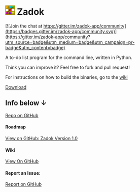 <h1><img src="zadok.svg" width="30">&nbsp;Zadok</h1>

[![Join the chat at https://gitter.im/zadok-app/community](https://badges.gitter.im/zadok-app/community.svg)](https://gitter.im/zadok-app/community?utm_source=badge&utm_medium=badge&utm_campaign=pr-badge&utm_content=badge)


A to-do list program for the command line, written in Python.

Think you can improve it? Feel free to fork and pull request!

For instructions on how to build the binaries, go to the [wiki](https://github.com/zadok/wiki/Install)

[Download](https://github.com/forgenst/zadok/releases/)

## Info below ↓

[Repo on GitHub](https://github.com/forgenst/zadok)

#### Roadmap
[View on GitHub: Zadok Version 1.0](https://github.com/forgenst/zadok/projects/2)

#### Wiki
[View On GitHub](https://github.com/forgenst/zadok/wiki)

#### Report an Issue:
[Report on GitHub](https://github.com/forgenst/zadok/issues/new/choose)

